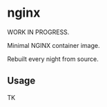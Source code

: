 # nginx

WORK IN PROGRESS.

Minimal NGINX container image. 

Rebuilt every night from source.


## Usage

TK

